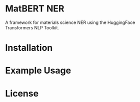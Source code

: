 # MatBERT NER

A framework for materials science NER using the HuggingFace Transformers NLP Toolkit.

# Installation


# Example Usage

# License